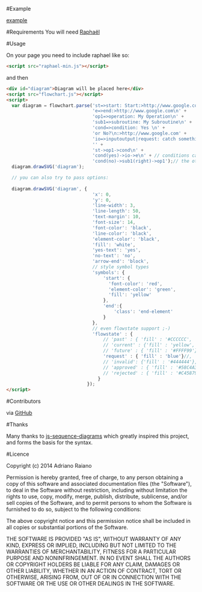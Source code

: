#Example

[example](https://github.com/adrai/flowchart.js/blob/master/example/index.html)

#Requirements
You will need [Raphaël](http://raphaeljs.com/)

#Usage

On your page you need to include raphael like so:

```html
<script src="raphael-min.js"></script>
```

and then

```html
<div id="diagram">Diagram will be placed here</div>
<script src="flowchart.js"></script>
<script> 
  var diagram = flowchart.parse('st=>start: Start:>http://www.google.com[blank]\n' + 
                                'e=>end:>http://www.google.com\n' + 
                                'op1=>operation: My Operation\n' + 
                                'sub1=>subroutine: My Subroutine\n' + 
                                'cond=>condition: Yes \n' + 
                                'or No?\n:>http://www.google.com' + 
                                'io=>inputoutput|request: catch something...\n' + 
                                '' +
                                'st->op1->cond\n' + 
                                'cond(yes)->io->e\n' + // conditions can also be redirected like cond(yes, bottom) or cond(yes, right)
                                'cond(no)->sub1(right)->op1');// the other symbols too...
  diagram.drawSVG('diagram');

  // you can also try to pass options:
  
  diagram.drawSVG('diagram', {
                                'x': 0,
                                'y': 0,
                                'line-width': 3,
                                'line-length': 50,
                                'text-margin': 10,
                                'font-size': 14,
                                'font-color': 'black',
                                'line-color': 'black',
                                'element-color': 'black',
                                'fill': 'white',
                                'yes-text': 'yes',
                                'no-text': 'no',
                                'arrow-end': 'block',
                                // style symbol types
                                'symbols': {
                                    'start': {
                                      'font-color': 'red',
                                      'element-color': 'green',
                                      'fill': 'yellow'
                                    },
                                    'end':{
                                        'class': 'end-element'
                                    }
                                },
                                // even flowstate support ;-)
                                'flowstate' : {
                                    // 'past' : { 'fill' : '#CCCCCC', 'font-size' : 12},
                                    // 'current' : {'fill' : 'yellow', 'font-color' : 'red', 'font-weight' : 'bold'},
                                    // 'future' : { 'fill' : '#FFFF99'},
                                    'request' : { 'fill' : 'blue'}//,
                                    // 'invalid': {'fill' : '#444444'},
                                    // 'approved' : { 'fill' : '#58C4A3', 'font-size' : 12, 'yes-text' : 'APPROVED', 'no-text' : 'n/a' },
                                    // 'rejected' : { 'fill' : '#C45879', 'font-size' : 12, 'yes-text' : 'n/a', 'no-text' : 'REJECTED' }
                                  }
                              });
</script>
```


#Contributors

via [GitHub](https://github.com/adrai/flowchart.js/graphs/contributors)

#Thanks

Many thanks to [js-sequence-diagrams](http://bramp.github.io/js-sequence-diagrams/) which greatly inspired this project, and forms the basis for the syntax.

#Licence

Copyright (c) 2014 Adriano Raiano

Permission is hereby granted, free of charge, to any person obtaining a copy
of this software and associated documentation files (the "Software"), to deal
in the Software without restriction, including without limitation the rights
to use, copy, modify, merge, publish, distribute, sublicense, and/or sell
copies of the Software, and to permit persons to whom the Software is
furnished to do so, subject to the following conditions:

The above copyright notice and this permission notice shall be included in
all copies or substantial portions of the Software.

THE SOFTWARE IS PROVIDED "AS IS", WITHOUT WARRANTY OF ANY KIND, EXPRESS OR
IMPLIED, INCLUDING BUT NOT LIMITED TO THE WARRANTIES OF MERCHANTABILITY,
FITNESS FOR A PARTICULAR PURPOSE AND NONINFRINGEMENT. IN NO EVENT SHALL THE
AUTHORS OR COPYRIGHT HOLDERS BE LIABLE FOR ANY CLAIM, DAMAGES OR OTHER
LIABILITY, WHETHER IN AN ACTION OF CONTRACT, TORT OR OTHERWISE, ARISING FROM,
OUT OF OR IN CONNECTION WITH THE SOFTWARE OR THE USE OR OTHER DEALINGS IN
THE SOFTWARE.